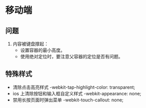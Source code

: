 # 移动端

## 问题

1. 内容被键盘撑起：
   - 设置容器的最小高度。
   - 使用绝对定位时，要注意父容器的定位是否有问题。

## 特殊样式

- 清除点击高亮样式
  -webkit-tap-highlight-color: transparent;
- ios 上清除按钮和输入框自定义样式
  -webkit-appearance: none;
- 禁用长按页面时弹出菜单
  -webkit-touch-callout: none;
